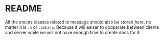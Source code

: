 # README

All the enums classes related to message should also be stored here, no matter it is `.h` or `.csharp`. Because it will eaiser to cooperate between clients and server while we will not have enough time to create docs for it.